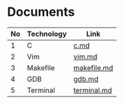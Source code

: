 # Documents

| No  | Technology | Link       |
| --- | ---------- | ---------- |
| 1   | C          | [c.md](./1-c.md) |
| 2   | Vim        | [vim.md](./2-vim.md) |
| 3   | Makefile   | [makefile.md](./3-makefile.md) |
| 4   | GDB        | [gdb.md](./4-gdb.md) |
| 5   | Terminal   | [terminal.md](./99-terminal.md) |